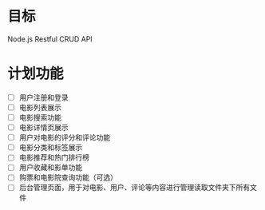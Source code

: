 # 目标
Node.js Restful CRUD API
# 计划功能
-[ ] 用户注册和登录
-[ ] 电影列表展示 
-[ ] 电影搜索功能
-[ ] 电影详情页展示
-[ ] 用户对电影的评分和评论功能
-[ ] 电影分类和标签展示
-[ ] 电影推荐和热门排行榜
-[ ] 用户收藏和影单功能
-[ ] 购票和电影院查询功能（可选）
-[ ] 后台管理页面，用于对电影、用户、评论等内容进行管理读取文件夹下所有文件
